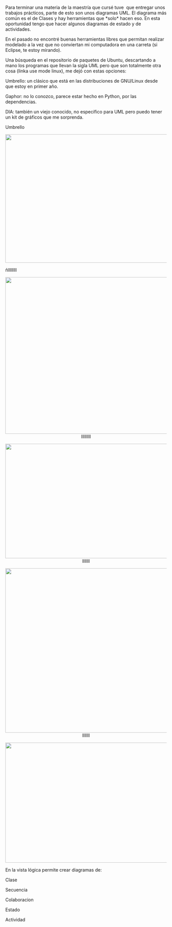 <html><body><p>Para terminar una materia de la maestría que cursé tuve  que entregar unos trabajos prácticos, parte de esto son unos diagramas UML. El diagrama más común es el de Clases y hay herramientas que *solo* hacen eso. En esta oportunidad tengo que hacer algunos diagramas de estado y de actividades.



En el pasado no encontré buenas herramientas libres que permitan realizar modelado a la vez que no conviertan mi computadora en una carreta (si Eclipse, te estoy mirando).



Una búsqueda en el repositorio de paquetes de Ubuntu, descartando a mano los programas que llevan la sigla UML pero que son totalmente otra cosa (linka use mode linux), me dejó con estas opciones:



Umbrello: un clásico que está en las distribuciones de GNU/Linux desde que estoy en primer año.

Gaphor: no lo conozco, parece estar hecho en Python, por las dependencias.

DIA: también un viejo conocido, no específico para UML pero puedo tener un kit de gráficos que me sorprenda.



Umbrello

</p><p style="text-align: center;"><img class="aligncenter size-large wp-image-2657" title="umbrello" src="/wp-content/uploads/2010/08/umbrello1-1024x640.png" alt="" width="640" height="400"></p>

ñllllllll

<p style="text-align: center;"><a href="/wp-content/uploads/2010/08/gaphor.png"><img class="aligncenter size-full wp-image-2659" title="gaphor" src="/wp-content/uploads/2010/08/gaphor2.png" alt="" width="640" height="488"></a>lllllllll</p>

<p style="text-align: center;"><a href="/wp-content/uploads/2010/08/dia.png"><img class="aligncenter size-full wp-image-2660" title="dia" src="/wp-content/uploads/2010/08/dia1.png" alt="" width="640" height="357"></a>lllllll</p>

<p style="text-align: center;"><a href="/wp-content/uploads/2010/08/python.jpg"><img class="aligncenter size-full wp-image-2661" title="python" src="/wp-content/uploads/2010/08/python1.jpg" alt="" width="640" height="512"></a>lllllll</p>

<p style="text-align: center;"><a href="/wp-content/uploads/2010/08/staruml.jpg"><img class="aligncenter size-full wp-image-2662" title="staruml" src="/wp-content/uploads/2010/08/staruml1.jpg" alt="" width="640" height="374"></a></p>

En la vista lógica permite crear diagramas de:



Clase

Secuencia

Colaboracion

Estado

Actividad</body></html>